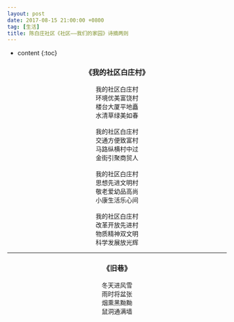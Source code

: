 ```yaml
---
layout: post
date: 2017-08-15 21:00:00 +0800
tag: [生活]
title: 陈白庄社区《社区——我们的家园》诗摘两则
---
```


* content
{:toc}


### <center>《我的社区白庄村》</center>
<center>
我的社区白庄村<br>
环境优美富饶村<br>
楼台大厦平地矗<br>
水清草绿美如春<br>
<br>
我的社区白庄村<br>
交通方便致富村<br>
马路纵横村中过<br>
金街引聚商贸人<br>
<br>
我的社区白庄村<br>
思想先进文明村<br>
敬老爱幼品高尚<br>
小康生活乐心间<br>
<br>
我的社区白庄村<br>
改革开放先进村<br>
物质精神双文明<br>
科学发展放光辉<br>
</center>

***

### <center>《旧巷》</center>
<center>
冬天进风雪<br>
雨时将盆张<br>
烟熏黑黝黝<br>
鼠洞通满墙<br>

</center>
